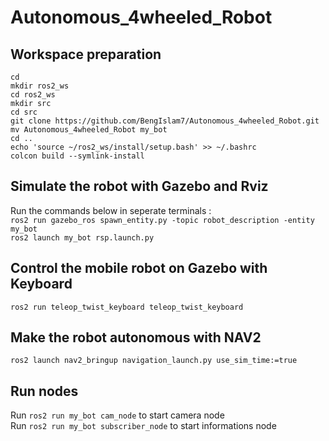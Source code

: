 # Autonomous_4wheeled_Robot
## Workspace preparation
``cd`` <br/>
``mkdir ros2_ws`` <br/>
``cd ros2_ws`` <br/>
``mkdir src`` <br/>
``cd src`` <br/>
``git clone https://github.com/BengIslam7/Autonomous_4wheeled_Robot.git`` <br/>
``mv Autonomous_4wheeled_Robot my_bot`` <br/>
``cd ..`` <br/>
``echo 'source ~/ros2_ws/install/setup.bash' >> ~/.bashrc ``  <br/>
``colcon build --symlink-install``
## Simulate the robot with Gazebo and Rviz
Run the commands below in seperate terminals : <br/>
``ros2 run gazebo_ros spawn_entity.py -topic robot_description -entity my_bot`` <br/>
``ros2 launch my_bot rsp.launch.py``
## Control the mobile robot on Gazebo with Keyboard
``ros2 run teleop_twist_keyboard teleop_twist_keyboard``
## Make the robot autonomous with NAV2
``ros2 launch nav2_bringup navigation_launch.py use_sim_time:=true``
## Run nodes
Run ``ros2 run my_bot cam_node`` to start camera node <br/>
Run ``ros2 run my_bot subscriber_node`` to start informations node 

 
